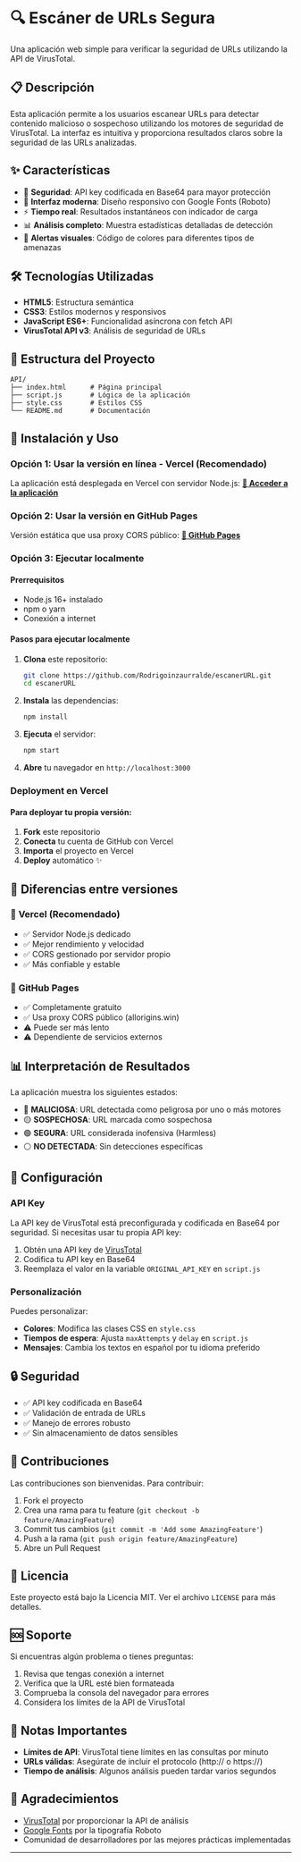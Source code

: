 # 🔍 Escáner de URLs Segura

Una aplicación web simple para verificar la seguridad de URLs utilizando la API de VirusTotal.

## 📋 Descripción

Esta aplicación permite a los usuarios escanear URLs para detectar contenido malicioso o sospechoso utilizando los motores de seguridad de VirusTotal. La interfaz es intuitiva y proporciona resultados claros sobre la seguridad de las URLs analizadas.

## ✨ Características

- 🔐 **Seguridad**: API key codificada en Base64 para mayor protección
- 🎨 **Interfaz moderna**: Diseño responsivo con Google Fonts (Roboto)
- ⚡ **Tiempo real**: Resultados instantáneos con indicador de carga
- 📊 **Análisis completo**: Muestra estadísticas detalladas de detección
- 🚨 **Alertas visuales**: Código de colores para diferentes tipos de amenazas

## 🛠️ Tecnologías Utilizadas

- **HTML5**: Estructura semántica
- **CSS3**: Estilos modernos y responsivos
- **JavaScript ES6+**: Funcionalidad asíncrona con fetch API
- **VirusTotal API v3**: Análisis de seguridad de URLs

## 📁 Estructura del Proyecto

```
API/
├── index.html      # Página principal
├── script.js       # Lógica de la aplicación
├── style.css       # Estilos CSS
└── README.md       # Documentación
```

## 🚀 Instalación y Uso

### Opción 1: Usar la versión en línea - Vercel (Recomendado)
La aplicación está desplegada en Vercel con servidor Node.js:
**[🔗 Acceder a la aplicación](https://escaner-url.vercel.app/)**

### Opción 2: Usar la versión en GitHub Pages
Versión estática que usa proxy CORS público:
**[🔗 GitHub Pages](https://rodrigoinzaurralde.github.io/escanerURL/github-pages.html)**

### Opción 3: Ejecutar localmente

#### Prerrequisitos
- Node.js 16+ instalado
- npm o yarn
- Conexión a internet

#### Pasos para ejecutar localmente
1. **Clona** este repositorio:
   ```bash
   git clone https://github.com/Rodrigoinzaurralde/escanerURL.git
   cd escanerURL
   ```
2. **Instala** las dependencias:
   ```bash
   npm install
   ```
3. **Ejecuta** el servidor:
   ```bash
   npm start
   ```
4. **Abre** tu navegador en `http://localhost:3000`

### Deployment en Vercel

#### Para deployar tu propia versión:
1. **Fork** este repositorio
2. **Conecta** tu cuenta de GitHub con Vercel
3. **Importa** el proyecto en Vercel
4. **Deploy** automático ✨

## 🔄 Diferencias entre versiones

### 🚀 **Vercel (Recomendado)**
- ✅ Servidor Node.js dedicado
- ✅ Mejor rendimiento y velocidad
- ✅ CORS gestionado por servidor propio
- ✅ Más confiable y estable

### 📄 **GitHub Pages**
- ✅ Completamente gratuito
- ✅ Usa proxy CORS público (allorigins.win)
- ⚠️ Puede ser más lento
- ⚠️ Dependiente de servicios externos

## 📊 Interpretación de Resultados

La aplicación muestra los siguientes estados:

- 🔴 **MALICIOSA**: URL detectada como peligrosa por uno o más motores
- 🟡 **SOSPECHOSA**: URL marcada como sospechosa
- 🟢 **SEGURA**: URL considerada inofensiva (Harmless)
- ⚪ **NO DETECTADA**: Sin detecciones específicas

## 🔧 Configuración

### API Key

La API key de VirusTotal está preconfigurada y codificada en Base64 por seguridad. Si necesitas usar tu propia API key:

1. Obtén una API key de [VirusTotal](https://www.virustotal.com/gui/join-us)
2. Codifica tu API key en Base64
3. Reemplaza el valor en la variable `ORIGINAL_API_KEY` en `script.js`

### Personalización

Puedes personalizar:

- **Colores**: Modifica las clases CSS en `style.css`
- **Tiempos de espera**: Ajusta `maxAttempts` y `delay` en `script.js`
- **Mensajes**: Cambia los textos en español por tu idioma preferido

## 🔒 Seguridad

- ✅ API key codificada en Base64
- ✅ Validación de entrada de URLs
- ✅ Manejo de errores robusto
- ✅ Sin almacenamiento de datos sensibles

## 🤝 Contribuciones

Las contribuciones son bienvenidas. Para contribuir:

1. Fork el proyecto
2. Crea una rama para tu feature (`git checkout -b feature/AmazingFeature`)
3. Commit tus cambios (`git commit -m 'Add some AmazingFeature'`)
4. Push a la rama (`git push origin feature/AmazingFeature`)
5. Abre un Pull Request

## 📜 Licencia

Este proyecto está bajo la Licencia MIT. Ver el archivo `LICENSE` para más detalles.

## 🆘 Soporte

Si encuentras algún problema o tienes preguntas:

1. Revisa que tengas conexión a internet
2. Verifica que la URL esté bien formateada
3. Comprueba la consola del navegador para errores
4. Considera los límites de la API de VirusTotal

## 📝 Notas Importantes

- **Límites de API**: VirusTotal tiene límites en las consultas por minuto
- **URLs válidas**: Asegúrate de incluir el protocolo (http:// o https://)
- **Tiempo de análisis**: Algunos análisis pueden tardar varios segundos

## 🙏 Agradecimientos

- [VirusTotal](https://www.virustotal.com/) por proporcionar la API de análisis
- [Google Fonts](https://fonts.google.com/) por la tipografía Roboto
- Comunidad de desarrolladores por las mejores prácticas implementadas

---
